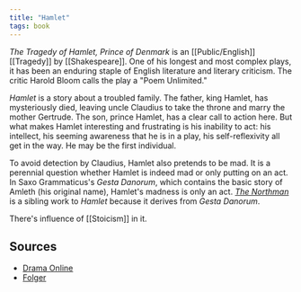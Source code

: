 ```yaml
---
title: "Hamlet"
tags: book
---
```


_The Tragedy of Hamlet, Prince of Denmark_ is an [[Public/English]] [[Tragedy]] by [[Shakespeare]]. One of his longest and most complex plays, it has been an enduring staple of English literature and literary criticism. The critic Harold Bloom calls the play a "Poem Unlimited."

_Hamlet_ is a story about a troubled family. The father, king Hamlet, has mysteriously died, leaving uncle Claudius to take the throne and marry the mother Gertrude. The son, prince Hamlet, has a clear call to action here. But what makes Hamlet interesting and frustrating is his inability to act: his intellect, his seeming awareness that he is in a play, his self-reflexivity all get in the way. He may be the first individual.

To avoid detection by Claudius, Hamlet also pretends to be mad. It is a perennial question whether Hamlet is indeed mad or only putting on an act. In Saxo Grammaticus's _Gesta Danorum_, which contains the basic story of Amleth (his original name), Hamlet's madness is only an act. _[The Northman](https://www.imdb.com/title/tt11138512/)_ is a sibling work to _Hamlet_ because it derives from _Gesta Danorum_.

There's influence of [[Stoicism]] in it. 

## Sources

* [Drama Online](http://dx.doi.org/10.5040/9781408160404.00000005)
* [Folger](https://shakespeare.folger.edu/shakespeares-works/hamlet/)
